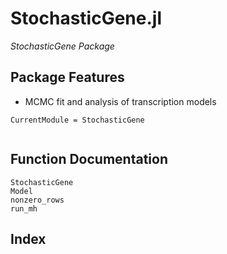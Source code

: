 # StochasticGene.jl
*StochasticGene Package*
## Package Features
- MCMC fit and analysis of transcription models

```@meta
CurrentModule = StochasticGene

```
```@contents
```

## Function Documentation
```@docs
StochasticGene
Model
nonzero_rows
run_mh
```

## Index

```@index
```
